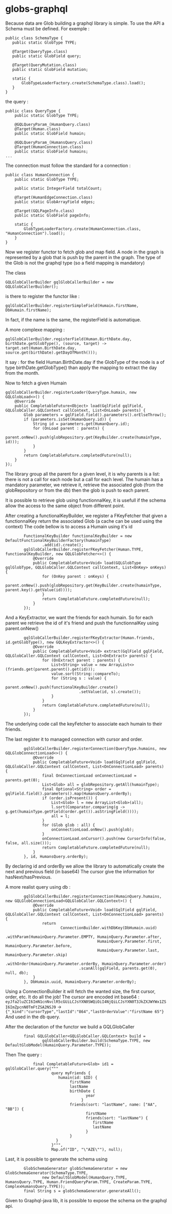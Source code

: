 # globs-graphql
Because data are Glob building a graphql library is simple.
To use the API a Schema must be defined.
For exemple : 

 ```
 public class SchemaType {
    public static GlobType TYPE;

    @Target(QueryType.class)
    public static GlobField query;

    @Target(QueryMutation.class)
    public static GlobField mutation;

    static {
        GlobTypeLoaderFactory.create(SchemaType.class).load();
    }
 }
```

the query :
```
public class QueryType {
    public static GlobType TYPE;

    @GQLQueryParam_(HumanQuery.class)
    @Target(Human.class)
    public static GlobField humain;

    @GQLQueryParam_(HumansQuery.class)
    @Target(HumanConnection.class)
    public static GlobField humains;
...

```

The connection must follow the standard for a connection :
```
public class HumanConnection {
    public static GlobType TYPE;

    public static IntegerField totalCount;

    @Target(HumanEdgeConnection.class)
    public static GlobArrayField edges;

    @Target(GQLPageInfo.class)
    public static GlobField pageInfo;

    static {
        GlobTypeLoaderFactory.create(HumanConnection.class, "HumanConnection").load();
    }
}
```

Now we register functor to fetch glob and map field.
A node in the graph is represented by a glob that is push by the parent in the graph.
The type of the Glob is not the graphql type (so a field mapping is mandatory)

The class 
```
GQLGlobCallerBuilder gqlGlobCallerBuilder = new GQLGlobCallerBuilder();
```
is there to register the functor like :
```
gqlGlobCallerBuilder.registerSimpleField(Humain.firstName, DbHumain.firstName);
```
In fact, if the name is the same, the registerField is automatique.

A more complexe mapping : 
```
gqlGlobCallerBuilder.registerField(Human.BirthDate.day, birthDate.getGlobType(), (source, target) -> target.set(Human.BirthDate.day, source.get(birthDate).getDayOfMonth()));
```
It say : for the field Human.BirthDate.day if the GlobType of the node is a of type birthDate.getGlobType()
than apply the mapping to extract the day from the month.

Now to fetch a given Humain
```
gqlGlobCallerBuilder.registerLoader(QueryType.humain, new GQLGlobLoad<>() {
    @Override
    public CompletableFuture<Object> load(GqlField gqlField, GQLGlobCaller.GQLContext callContext, List<OnLoad> parents) {
        Glob parameters = gqlField.field().parameters().orElseThrow();
        if (parameters.isSet(HumanQuery.id)) {
            String id = parameters.get(HumanQuery.id);
            for (OnLoad parent : parents) {
                parent.onNew().push(globRepository.get(KeyBuilder.create(humainType, id)));
            }
        }
        return CompletableFuture.completedFuture(null);
    }
});
```
The library group all the parent for a given level, it is why parents is a list: there is not a call for each node but a call for each level.
The humain has a mandatory parameter, we retrieve it, retrieve the associated glob (from the globRepository or from the db)
then the glob is push to each parent.

It is possible to retrieve glob using functionnalKey, it is usefull if the schema allow the access to the same object from different point.

After creating a functionalKeyBuilder, we register a FKeyFetcher that given a functionnalKey return the associated Glob (a cache can be used using the context)
The code bellow is to access a Humain using it's id 
```
        FunctionalKeyBuilder functionalKeyBuilder = new DefaultFunctionalKeyBuilderFactory(humainType)
                .add(id).create();
        gqlGlobCallerBuilder.registerFKeyFetcher(Human.TYPE, functionalKeyBuilder, new GQLGlobFetcher<>() {
            @Override
            public CompletableFuture<Void> load(GQLGlobType gqlGlobType, GQLGlobCaller.GQLContext callContext, List<OnKey> onKeys) {
                for (OnKey parent : onKeys) {
                    parent.onNew().push(globRepository.get(KeyBuilder.create(humainType, parent.key().getValue(id))));
                }
                return CompletableFuture.completedFuture(null);
            }
        });
```
And a KeyExtractor, we want the friends for each humain.
So for each parent we retrieve the id of it's friend and push the functionnalKey using parent.onNew()
```
        gqlGlobCallerBuilder.registerFKeyExtractor(Human.friends, id.getGlobType(), new GQLKeyExtractor<>() {
            @Override
            public CompletableFuture<Void> extract(GqlField gqlField, GQLGlobCaller.GQLContext callContext, List<OnExtract> parents) {
                for (OnExtract parent : parents) {
                    List<String> value = new ArrayList<>(friends.get(parent.parent().get(id)));
                    value.sort(String::compareTo);
                    for (String s : value) {
                        parent.onNew().push(functionalKeyBuilder.create()
                                .setValue(id, s).create());
                    }
                }
                return CompletableFuture.completedFuture(null);
            }
        });
```
The underlying code call the keyFetcher to associate each humain to their friends.

The last register it to managed connection with cursor and order.
```
        gqlGlobCallerBuilder.registerConnection(QueryType.humains, new GQLGlobConnectionLoad<>() {
            @Override
            public CompletableFuture<Void> load(GqlField gqlField, GQLGlobCaller.GQLContext callContext, List<OnConnectionLoad> parents) {
                final OnConnectionLoad onConnectionLoad = parents.get(0);
                List<Glob> all = globRepository.getAll(humainType);
                final Optional<String> order = gqlField.field().parameters().map(HumansQuery.orderBy);
                if (order.isPresent()) {
                    List<Glob> l = new ArrayList<Glob>(all);
                    l.sort(Comparator.comparing(g -> g.get(humainType.getField(order.get()).asStringField())));
                    all = l;
                }
                for (Glob glob : all) {
                    onConnectionLoad.onNew().push(glob);
                }
                onConnectionLoad.onCursor().push(new CursorInfo(false, false, all.size()));
                return CompletableFuture.completedFuture(null);
            }
        }, id, HumansQuery.orderBy);

```

By declaring id and orderBy we allow the library to automatically create the next and previous field (in base64)
The cursor give the information for hasNext/hasPrevious.

A more realist query using db :
```
        gqlGlobCallerBuilder.registerConnection(HumainQuery.humains, new GQLGlobConnectionLoad<GQLGlobCaller.GQLContext>() {
            @Override
            public CompletableFuture<Void> load(GqlField gqlField, GQLGlobCaller.GQLContext callContext, List<OnConnectionLoad> parents) {
                return
                        ConnectionBuilder.withDbKey(DbHumain.uuid)
                                .withParam(HumainQuery.Parameter.EMPTY, HumainQuery.Parameter.after,
                                        HumainQuery.Parameter.first, HumainQuery.Parameter.before,
                                        HumainQuery.Parameter.last, HumainQuery.Parameter.skip)
                                .withOrder(HumainQuery.Parameter.orderBy, HumainQuery.Parameter.order)
                                .scanAll(gqlField, parents.get(0), null, db);
            }
        }, DbHumain.uuid, HumainQuery.Parameter.orderBy);
```
Using a ConnectionBuilder it will fetch the wanted size, the first cursor, order, etc.
It do all the job!
The cursor are encoded int base64 :
```eyJfa2luZCI6ImN1cnNvclR5cGUiLCJsYXN0SWQiOiI4NjQiLCJsYXN0T3JkZXJWYWx1ZSI6ImZpcnN0TmFtZSA2NSJ9``` -> ```{"_kind":"cursorType","lastId":"864","lastOrderValue":"firstName 65"}```
And used in the db query.

After the declaration of the functor we build a GQLGlobCaller
```
        final GQLGlobCaller<GQLGlobCaller.GQLContext> build =
                gqlGlobCallerBuilder.build(SchemaType.TYPE, new DefaultGlobModel(HumainQuery.Parameter.TYPE));
```
Then The query :
```
            final CompletableFuture<Glob> id1 = gqlGlobCaller.query("""
                    query myFriends {
                       humain(id: $ID) {
                            firstName     
                            lastName     
                            birthDate {  
                                   year     
                                 }     
                            friends(sort: "lastName", name: ["AA", "BB"]) {
                                   firstName        
                                   friends(sort: "lastName") {
                                      firstName           
                                      lastName        
                                   }     
                            }   
                      }
                    }""",
                    Map.of("ID", "\"AZE\""), null);
```

Last, it is possible to generate the schema using
```
        GlobSchemaGenerator globSchemaGenerator = new GlobSchemaGenerator(SchemaType.TYPE,
                new DefaultGlobModel(HumanQuery.TYPE, HumansQuery.TYPE, Human.FriendQueryParam.TYPE, CreateParam.TYPE, ComplexHumansQuery.TYPE));
        final String s = globSchemaGenerator.generateAll();
```
Given to Graphql-java lib, it is possible to expose the schema on the graphql api.
